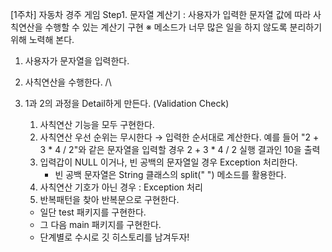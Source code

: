 [1주차] 자동차 경주 게임
Step1. 문자열 계산기
: 사용자가 입력한 문자열 값에 따라 사칙연산을 수행할 수 있는 계산기 구현
※ 메소드가 너무 많은 일을 하지 않도록 분리하기 위해 노력해 본다.

1. 사용자가 문자열을 입력한다.
2. 사칙연산을 수행한다. /\
3. 1과 2의 과정을 Detail하게 만든다. (Validation Check)
    1) 사칙연산 기능을 모두 구현한다.
    2) 사칙연산 우선 순위는 무시한다 → 입력한 순서대로 계산한다.
    예를 들어 "2 + 3 * 4 / 2"와 같은 문자열을 입력할 경우 2 + 3 * 4 / 2 실행 결과인 10을 출력
    3) 입력갑이 NULL 이거나, 빈 공백의 문자열일 경우 Exception 처리한다.
        - 빈 공백 문자열은 String 클래스의 split(" ") 메소드를 활용한다.
    4) 사칙연산 기호가 아닌 경우 : Exception 처리
    5) 반복패턴을 찾아 반복문으로 구현한다.

    - 일단 test 패키지를 구현한다.
    - 그 다음 main 패키지를 구현한다.
    - 단계별로 수시로 깃 히스토리를 남겨두자!
